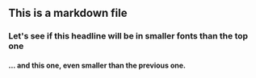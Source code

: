 ## This is a markdown file

### Let's see if this headline will be in smaller fonts than the top one

#### ... and this one, even smaller than the previous one.
